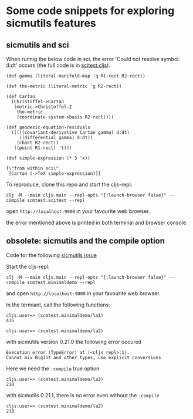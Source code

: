 # Some code snippets for exploring sicmutils features

## sicmutils and sci
When runnig the below code in sci, the error 'Could not resolve symbol: d:dt' occurs (the full code is in [scitest.cljs](https://github.com/kloimhardt/babashka-snipets/blob/master/src/scmtest/scitest.cljs)).

```
(def gamma (literal-manifold-map 'q R1-rect R2-rect))

(def the-metric (literal-metric 'g R2-rect))

(def Cartan
  (Christoffel->Cartan
   (metric->Christoffel-2
    the-metric
    (coordinate-system->basis R2-rect))))

(def geodesic-equation-residuals
  (((((covariant-derivative Cartan gamma) d:dt)
     ((differential gamma) d:dt))
    (chart R2-rect))
   ((point R1-rect) 't)))

(def simple-expression (* 3 'x))

[\"from within sci\"
 [Cartan (->TeX simple-expression)]]
```

To reproduce, clone this repo and start the cljs-repl:

```
clj -M --main cljs.main --repl-opts "{:launch-browser false}" --compile scmtest.scitest --repl
```

open `http://localhost:9000` in your favourite web browser.

the error mentioned above is printed in both terminal and browser console.

## obsolete: sicmutils and the compile option
Code for the following [sicmutils issue](https://github.com/sicmutils/sicmutils/issues/271)

Start the cljs-repl:
```
clj -M --main cljs.main --repl-opts "{:launch-browser false}" --compile scmtest.minimaldemo --repl
```

and open `http://localhost:9000` in your favourite web browser.

In the termianl, call the following functions:
```
cljs.user=> (scmtest.minimaldemo/la1)
435

cljs.user=> (scmtest.minimaldemo/la2)
```
with sicmutils version 0.21.0 the following error occured
```
Execution error (TypeError) at (<cljs repl>:1).
Cannot mix BigInt and other types, use explicit conversions
```

Here we need the `:compile` true option
```
cljs.user=> (scmtest.minimaldemo/la3)
210
```

with sicmutils 0.21.1, there is no error even without the `:compile` 
```
cljs.user=> (scmtest.minimaldemo/la2)
210
```
